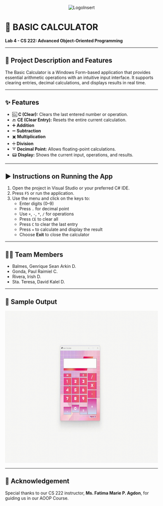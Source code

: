 <p align="center">
  <img src="assets/rd1.gif" width="1920" height="500" alt="LogoInsert">
</p>

# 📐 BASIC CALCULATOR

**Lab 4 - CS 222: Advanced Object-Oriented Programming**

---

## 📌 Project Description and Features

The Basic Calculator is a Windows Form-based application that provides essential arithmetic operations with an intuitive input interface. It supports clearing entries, decimal calculations, and displays results in real time.

---

## ✨ Features

- 🆑 **C (Clear):** Clears the last entered number or operation.  
- 🔙 **CE (Clear Entry):** Resets the entire current calculation.  
- ➕ **Addition**  
- ➖ **Subtraction**  
- ✖️ **Multiplication**  
- ➗ **Division**  
- ➰ **Decimal Point:** Allows floating-point calculations.  
- 📟 **Display:** Shows the current input, operations, and results.

---

## ▶️ Instructions on Running the App

1. Open the project in Visual Studio or your preferred C# IDE.  
2. Press `F5` or run the application.  
3. Use the menu and click on the keys to:  
   - Enter digits (0–9)  
   - Press `.` for decimal point  
   - Use `+`, `-`, `*`, `/` for operations  
   - Press `CE` to clear all  
   - Press `C` to clear the last entry  
   - Press `=` to calculate and display the result  
   - Choose **Exit** to close the calculator  

---

## 👨‍💻 Team Members

- Balmes, Genrique Sean Arkin D.  
- Gonda, Paul Raimiel C.  
- Rivera, Irish D.  
- Sta. Teresa, David Kalel D.

---

## 🧪 Sample Output

<p align="center">
  <img src="assets/cd.gif" width="1920" height="500" alt="SampleOutput">
</p>

---

## 🙏 Acknowledgement

Special thanks to our CS 222 instructor, **Ms. Fatima Marie P. Agdon**, for guiding us in our AOOP Course.
